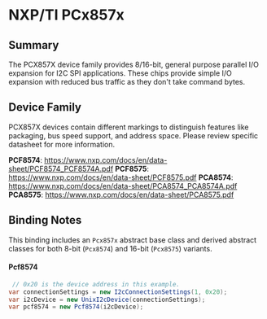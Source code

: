 ﻿# NXP/TI PCx857x

## Summary
The PCX857X device family provides 8/16-bit, general purpose parallel I/O expansion for I2C SPI applications. These chips provide simple I/O expansion with reduced bus traffic as they don't take command bytes.

## Device Family
PCX857X devices contain different markings to distinguish features like packaging, bus speed support, and address space.  Please review specific datasheet for more information.

**PCF8574**: https://www.nxp.com/docs/en/data-sheet/PCF8574_PCF8574A.pdf
**PCF8575**: https://www.nxp.com/docs/en/data-sheet/PCF8575.pdf
**PCA8574**: https://www.nxp.com/docs/en/data-sheet/PCA8574_PCA8574A.pdf
**PCA8575**: https://www.nxp.com/docs/en/data-sheet/PCA8575.pdf

## Binding Notes

This binding includes an `Pcx857x` abstract base class and derived abstract classes for both 8-bit (`Pcx8574`) and 16-bit (`Pcx8575`) variants.

#### Pcf8574
```csharp
 // 0x20 is the device address in this example.
var connectionSettings = new I2cConnectionSettings(1, 0x20);
var i2cDevice = new UnixI2cDevice(connectionSettings);
var pcf8574 = new Pcf8574(i2cDevice);
```

